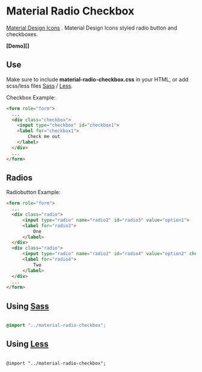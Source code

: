 Material Radio Checkbox
==========================


[Material Design Icons][] . Material Design Icons styled radio button and checkboxes.


**[Demo][]**

Use
------------

Make sure to include  **material-radio-checkbox.css** in your HTML, or add scss/less files [Sass](#using-sass) / [Less](#using-less).

Checkbox Example:
````html
<form role="form">
  ...
  <div class="checkbox">
	<input type="checkbox" id="checkbox1">
	<label for="checkbox1">
		Check me out
	</label>
  </div>
  ...
</form>
````


Radios
------------

Radiobutton Example:
````html
<form role="form">
  ...
  <div class="radio">
	  <input type="radio" name="radio2" id="radio3" value="option1">
	  <label for="radio3">
		  One
	  </label>
  </div>
  <div class="radio">
	  <input type="radio" name="radio2" id="radio4" value="option2" checked>
	  <label for="radio4">
		  Two
	  </label>
  </div>
  ...
</form>
````


Using [Sass][]
----------

````scss

@import "../material-radio-checkbox";

````


Using [Less][]
----------

````less

@import "../material-radio-checkbox";

````

[Material Design Icons]: https://google.github.io/material-design-icons/
[Sass]: http://sass-lang.com/
[Less]: http://lesscss.org/
